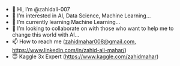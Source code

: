 - 👋 Hi, I’m @zahidali-007
- 👀 I’m interested in AI, Data Science, Machine Learning...
- 🌱 I’m currently learning Machine Learning...
- 💞️ I’m looking to collaborate on with those who want to help me to change this world with AI...
- 📫 How to reach me (zahidmahar008@gmail.com, https://www.linkedin.com/in/zahid-ali-mahar/)
- 😇 Kaggle 3x Expert (https://www.kaggle.com/zahidmahar)
<!---
zahidali-007/zahidali-007 is a ✨ special ✨ repository because its `README.md` (this file) appears on your GitHub profile.
You can click the Preview link to take a look at your changes.
--->
